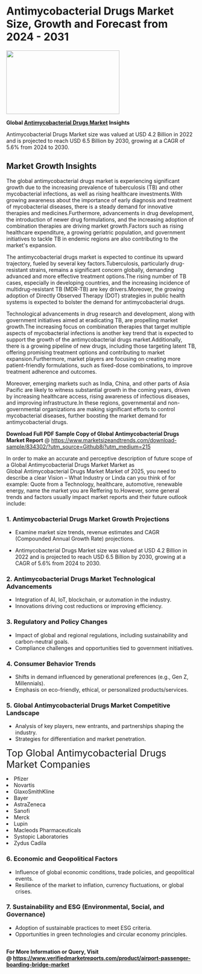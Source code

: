 <H1>Antimycobacterial Drugs Market Size, Growth and Forecast from 2024 - 2031</H1><img class="aligncenter size-medium wp-image-584254" src="https://thirdeyenews.in/wp-content/uploads/2024/09/Global-Market-Research-300x168.jpeg" alt="" width="300" height="168" /><p><strong>Global&nbsp;<a href="https://www.marketsizeandtrends.com/download-sample/834302/?utm_source=Github8j?utm_medium=215">Antimycobacterial Drugs Market</a> Insights</strong></p><p>Antimycobacterial Drugs Market size was valued at USD 4.2 Billion in 2022 and is projected to reach USD 6.5 Billion by 2030, growing at a CAGR of 5.6% from 2024 to 2030.</p><p><h2>Market Growth Insights</h2> <p>The global antimycobacterial drugs market is experiencing significant growth due to the increasing prevalence of tuberculosis (TB) and other mycobacterial infections, as well as rising healthcare investments.With growing awareness about the importance of early diagnosis and treatment of mycobacterial diseases, there is a steady demand for innovative therapies and medicines.Furthermore, advancements in drug development, the introduction of newer drug formulations, and the increasing adoption of combination therapies are driving market growth.Factors such as rising healthcare expenditure, a growing geriatric population, and government initiatives to tackle TB in endemic regions are also contributing to the market's expansion.</p> <p>The antimycobacterial drugs market is expected to continue its upward trajectory, fueled by several key factors.Tuberculosis, particularly drug-resistant strains, remains a significant concern globally, demanding advanced and more effective treatment options.The rising number of TB cases, especially in developing countries, and the increasing incidence of multidrug-resistant TB (MDR-TB) are key drivers.Moreover, the growing adoption of Directly Observed Therapy (DOT) strategies in public health systems is expected to bolster the demand for antimycobacterial drugs.</p> <p>Technological advancements in drug research and development, along with government initiatives aimed at eradicating TB, are propelling market growth.The increasing focus on combination therapies that target multiple aspects of mycobacterial infections is another key trend that is expected to support the growth of the antimycobacterial drugs market.Additionally, there is a growing pipeline of new drugs, including those targeting latent TB, offering promising treatment options and contributing to market expansion.Furthermore, market players are focusing on creating more patient-friendly formulations, such as fixed-dose combinations, to improve treatment adherence and outcomes.</p> <p>Moreover, emerging markets such as India, China, and other parts of Asia Pacific are likely to witness substantial growth in the coming years, driven by increasing healthcare access, rising awareness of infectious diseases, and improving infrastructure.In these regions, governmental and non-governmental organizations are making significant efforts to control mycobacterial diseases, further boosting the market demand for antimycobacterial drugs.</p> <p><span class=""><strong>Download Full PDF Sample Copy of Global Antimycobacterial Drugs Market Report</strong> @ <a href="https://www.marketsizeandtrends.com/download-sample/834302/?utm_source=Github8j?utm_medium=215" target="_blank">https://www.marketsizeandtrends.com/download-sample/834302/?utm_source=Github8j?utm_medium=215</a></span></p><p>In order to make an accurate and perceptive description of future scope of a Global&nbsp;Antimycobacterial Drugs Market Market as Global&nbsp;Antimycobacterial Drugs Market Market of 2025, you need to describe a clear Vision &ndash; What Industry or Linda can you think of for example: Quote from a Technology, healthcare, automotive, renewable energy, name the market you are Reffering to.However, some general trends and factors usually impact market reports and their future outlook include:</p><h3>1.&nbsp;<strong>Antimycobacterial Drugs Market Growth Projections</strong></h3><ul><li>Examine market size trends, revenue estimates and CAGR (Compounded Annual Growth Rate) projections.</li><li><p>Antimycobacterial Drugs Market size was valued at USD 4.2 Billion in 2022 and is projected to reach USD 6.5 Billion by 2030, growing at a CAGR of 5.6% from 2024 to 2030.</p></li></ul><h3>2.&nbsp;<strong>Antimycobacterial Drugs Market Technological Advancements</strong></h3><ul><li>Integration of AI, IoT, blockchain, or automation in the industry.</li><li>Innovations driving cost reductions or improving efficiency.</li></ul><h3>3.&nbsp;<strong>Regulatory and Policy Changes</strong></h3><ul><li>Impact of global and regional regulations, including sustainability and carbon-neutral goals.</li><li>Compliance challenges and opportunities tied to government initiatives.</li></ul><h3>4.&nbsp;<strong>Consumer Behavior Trends</strong></h3><ul><li>Shifts in demand influenced by generational preferences (e.g., Gen Z, Millennials).</li><li>Emphasis on eco-friendly, ethical, or personalized products/services.</li></ul><h3>5.&nbsp;<strong>Global Antimycobacterial Drugs Market Competitive Landscape</strong></h3><ul><li>Analysis of key players, new entrants, and partnerships shaping the industry.</li><li>Strategies for differentiation and market penetration.</li></ul><p data-pm-slice="1 1 []"><span style="color: inherit; font-family: inherit; font-size: 25px;">Top Global Antimycobacterial Drugs Market Companies</span></p><div class="" data-test-id=""><p><li>Pfizer</li><li> Novartis</li><li> GlaxoSmithKline</li><li> Bayer</li><li> AstraZeneca</li><li> Sanofi</li><li> Merck</li><li> Lupin</li><li> Macleods Pharmaceuticals</li><li> Systopic Laboratories</li><li> Zydus Cadila</li></p></div><h3>6.&nbsp;<strong>Economic and Geopolitical Factors</strong></h3><ul><li>Influence of global economic conditions, trade policies, and geopolitical events.</li><li>Resilience of the market to inflation, currency fluctuations, or global crises.</li></ul><h3>7.&nbsp;<strong>Sustainability and ESG (Environmental, Social, and Governance)</strong></h3><ul><li>Adoption of sustainable practices to meet ESG criteria.</li><li>Opportunities in green technologies and circular economy principles.</li></ul><h2><strong style="font-size: 14px;">For More Information or Query, Visit @&nbsp;</strong><a style="background-color: #ffffff; font-size: 14px;" href="https://www.marketsizeandtrends.com/report/antimycobacterial-drugs-market/" target="_blank">https://www.verifiedmarketreports.com/product/airport-passenger-boarding-bridge-market</a></h2>
